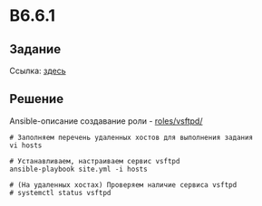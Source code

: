 # B6.6.1

## Задание

Ссылка: [здесь](./TASK.md)

## Решение

Ansible-описание создавание роли - [roles/vsftpd/](./roles/vsftpd/)

```
# Заполняем перечень удаленных хостов для выполнения задания
vi hosts

# Устанавливаем, настраиваем сервис vsftpd
ansible-playbook site.yml -i hosts

# (На удаленных хостах) Проверяем наличие сервиса vsftpd
# systemctl status vsftpd
```
